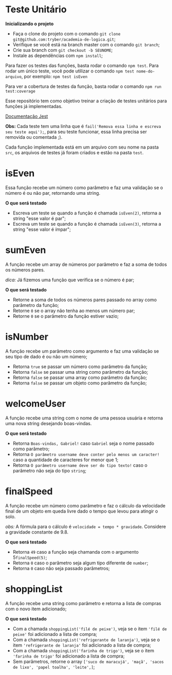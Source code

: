 # Teste Unitário

**Inicializando o projeto**

- Faça o clone do projeto com o comando `git clone git@github.com:tryber/academia-de-logica.git`;
- Verifique se você está na branch master com o comando `git branch`;
- Crie sua branch com `git checkout -b SEUNOME`;
- Instale as dependências com `npm install`;

Para fazer os testes das funções, basta rodar o comando `npm test`. Para rodar um único teste, você pode utilizar o comando `npm test nome-do-arquivo`, por exemplo: `npm test isEven`

Para ver a cobertura de testes da função, basta rodar o comando `npm run test:coverage`

Esse repositório tem como objetivo treinar a criação de testes unitários para funções já implementadas.

[Documentação Jest](https://jestjs.io/docs/getting-started)

**Obs:** Cada teste tem uma linha que é `fail('Remova essa linha e escreva seu teste aqui');`, para seu teste funcionar, essa linha precisa ser removida ou comentada ;).

Cada função implementada está em um arquivo com seu nome na pasta `src`, os arquivos de testes já foram criados e estão na pasta `test`.

# isEven

Essa função recebe um número como parâmetro e faz uma validação se o número é ou não par, retornando uma string.

**O que será testado**

- Escreva um teste se quando a função é chamada `isEven(2)`, retorna a string "esse valor é par";
- Escreva um teste se quando a função é chamada `isEven(3)`, retorna a string "esse valor é ímpar";

# sumEven

A função recebe um array de números por parâmetro e faz a soma de todos os números pares.

_dica:_ Já fizemos uma função que verifica se o número é par;

**O que será testado**

- Retorne a soma de todos os números pares passado no array como parâmetro da função;
- Retorne `0` se o array não tenha ao menos um número par;
- Retorne `0` se o parâmetro da função estiver vazio;

# isNumber

A função recebe um parâmetro como argumento e faz uma validação se seu tipo de dado é ou não um número;

- Retorna `true` se passar um número como parâmetro da função;
- Retorna `false` se passar uma string como parâmetro da função;
- Retorna `false` se passar uma array como parâmetro da função;
- Retorna `false` se passar um objeto como parâmetro da função;

# welcomeUser

A função recebe uma string com o nome de uma pessoa usuária e retorna uma nova string desejando
boas-vindas.

**O que será testado**

- Retorna `Boas-vindas, Gabriel!` caso `Gabriel` seja o nome passado como parâmetro;
- Retorna `O parâmetro username deve conter pelo menos um caracter!` caso a quantidade de caracteres for menor que 1;
- Retorna `O parâmetro username deve ser do tipo texto!` caso o parâmetro não seja do tipo `string`;

# finalSpeed

A função recebe um número como parâmetro e faz o cálculo da velocidade final de um objeto em queda livre dado o tempo que levou para atingir o solo.

_obs:_ A fórmula para o cálculo é `velocidade = tempo * gravidade`. Considere a gravidade constante de 9.8.

**O que será testado**

- Retorna `49` caso a função seja chamanda com o argumento 5`finalSpeed(5)`;
- Retorna `0` caso o parâmetro seja algum tipo diferente de `number`;
- Retorna `0` caso não seja passado parâmetros;

# shoppingList

A função recebe uma string como parâmetro e retorna a lista de compras com o novo item adicionado;

**O que será testado**

- Com a chamada `shoppingList('filé de peixe')`, veja se o item `'filé de peixe'` foi adicionado a lista de compra;
- Com a chamada `shoppingList('refrigerante de laranja')`, veja se o item `'refrigerante de laranja'` foi adicionado a lista de compra;
- Com a chamada `shoppingList('farinha de trigo')`, veja se o item `'farinha de trigo'` foi adicionado a lista de compra;
- Sem parâmetros, retorne o array `['suco de maracujá', 'maçã', 'sacos de lixo', 'papel toalha', 'leite',]`;
